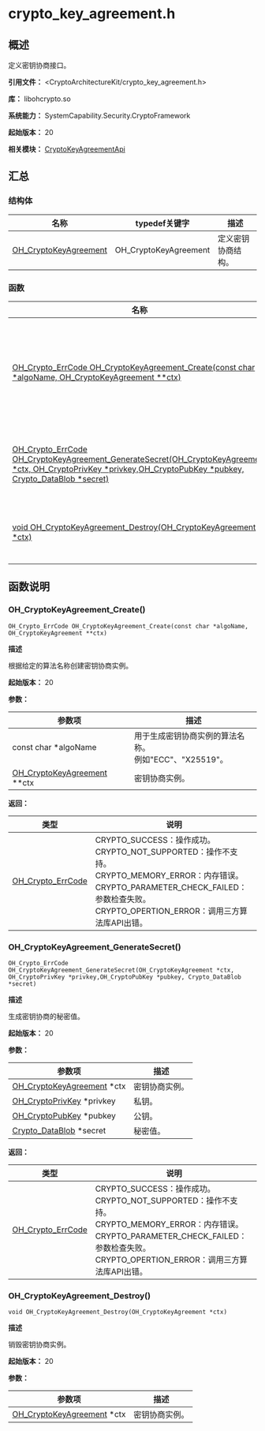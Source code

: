 # crypto_key_agreement.h

<!--Kit: Crypto Architecture Kit-->
<!--Subsystem: Security-->
<!--Owner: @zxz--3-->
<!--SE: @lanming-->
<!--TSE: @PAFT--> 

## 概述

定义密钥协商接口。

**引用文件：** <CryptoArchitectureKit/crypto_key_agreement.h>

**库：** libohcrypto.so

**系统能力：** SystemCapability.Security.CryptoFramework

**起始版本：** 20

**相关模块：** [CryptoKeyAgreementApi](capi-cryptokeyagreementapi.md)

## 汇总

### 结构体

| 名称 | typedef关键字 | 描述 |
| -- | -- | -- |
| [OH_CryptoKeyAgreement](capi-cryptokeyagreementapi-oh-cryptokeyagreement.md) | OH_CryptoKeyAgreement | 定义密钥协商结构。 |

### 函数

| 名称 | 描述 |
| -- | -- |
| [OH_Crypto_ErrCode OH_CryptoKeyAgreement_Create(const char *algoName, OH_CryptoKeyAgreement **ctx)](#oh_cryptokeyagreement_create) | 根据给定的算法名称创建密钥协商实例。 |
| [OH_Crypto_ErrCode OH_CryptoKeyAgreement_GenerateSecret(OH_CryptoKeyAgreement *ctx, OH_CryptoPrivKey *privkey,OH_CryptoPubKey *pubkey, Crypto_DataBlob *secret)](#oh_cryptokeyagreement_generatesecret) | 生成密钥协商的秘密值。 |
| [void OH_CryptoKeyAgreement_Destroy(OH_CryptoKeyAgreement *ctx)](#oh_cryptokeyagreement_destroy) | 销毁密钥协商实例。 |

## 函数说明

### OH_CryptoKeyAgreement_Create()

```
OH_Crypto_ErrCode OH_CryptoKeyAgreement_Create(const char *algoName, OH_CryptoKeyAgreement **ctx)
```

**描述**

根据给定的算法名称创建密钥协商实例。

**起始版本：** 20


**参数：**

| 参数项 | 描述 |
| -- | -- |
| const char *algoName | 用于生成密钥协商实例的算法名称。<br> 例如"ECC"、"X25519"。 |
| [OH_CryptoKeyAgreement](capi-cryptokeyagreementapi-oh-cryptokeyagreement.md) **ctx | 密钥协商实例。 |

**返回：**

| 类型 | 说明 |
| -- | -- |
| [OH_Crypto_ErrCode](capi-crypto-common-h.md#oh_crypto_errcode) | CRYPTO_SUCCESS：操作成功。<br>         CRYPTO_NOT_SUPPORTED：操作不支持。<br>         CRYPTO_MEMORY_ERROR：内存错误。<br>         CRYPTO_PARAMETER_CHECK_FAILED：参数检查失败。<br>         CRYPTO_OPERTION_ERROR：调用三方算法库API出错。 |

### OH_CryptoKeyAgreement_GenerateSecret()

```
OH_Crypto_ErrCode OH_CryptoKeyAgreement_GenerateSecret(OH_CryptoKeyAgreement *ctx, OH_CryptoPrivKey *privkey,OH_CryptoPubKey *pubkey, Crypto_DataBlob *secret)
```

**描述**

生成密钥协商的秘密值。

**起始版本：** 20


**参数：**

| 参数项 | 描述 |
| -- | -- |
| [OH_CryptoKeyAgreement](capi-cryptokeyagreementapi-oh-cryptokeyagreement.md) *ctx | 密钥协商实例。 |
| [OH_CryptoPrivKey](capi-cryptoasymkeyapi-oh-cryptoprivkey.md) *privkey | 私钥。 |
| [OH_CryptoPubKey](capi-cryptoasymkeyapi-oh-cryptopubkey.md) *pubkey | 公钥。 |
| [Crypto_DataBlob](capi-cryptocommonapi-crypto-datablob.md) *secret | 秘密值。 |

**返回：**

| 类型 | 说明 |
| -- | -- |
| [OH_Crypto_ErrCode](capi-crypto-common-h.md#oh_crypto_errcode) | CRYPTO_SUCCESS：操作成功。<br>         CRYPTO_NOT_SUPPORTED：操作不支持。<br>         CRYPTO_MEMORY_ERROR：内存错误。<br>         CRYPTO_PARAMETER_CHECK_FAILED：参数检查失败。<br>         CRYPTO_OPERTION_ERROR：调用三方算法库API出错。 |

### OH_CryptoKeyAgreement_Destroy()

```
void OH_CryptoKeyAgreement_Destroy(OH_CryptoKeyAgreement *ctx)
```

**描述**

销毁密钥协商实例。

**起始版本：** 20


**参数：**

| 参数项 | 描述 |
| -- | -- |
| [OH_CryptoKeyAgreement](capi-cryptokeyagreementapi-oh-cryptokeyagreement.md) *ctx | 密钥协商实例。 |


